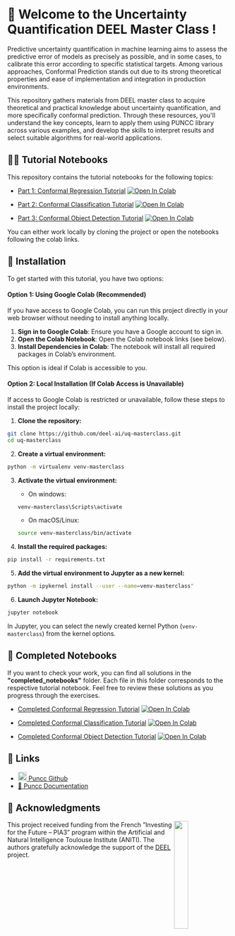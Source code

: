 # 🚀 Welcome to the **Uncertainty Quantification DEEL Master Class** !

Predictive uncertainty quantification in machine learning aims to assess the predictive error of models as precisely as possible, and in some cases, to calibrate this error according to specific statistical targets. Among various approaches, Conformal Prediction stands out due to its strong theoretical properties and ease of implementation and integration in production environments. 

This repository gathers materials from DEEL master class to acquire theoretical and practical knowledge about uncertainty quantification, and more specifically conformal prediction. Through these resources, you'll understand the key concepts, learn to apply them using PUNCC library across various examples, and develop the skills to interpret results and select suitable algorithms for real-world applications.

## 👨‍🎓 Tutorial Notebooks

This repository contains the tutorial notebooks for the following topics:

- [Part 1: Conformal Regression Tutorial](tutorial_notebooks/part1_regression_tuto.ipynb) [![Open In Colab](https://colab.research.google.com/assets/colab-badge.svg)](https://githubtocolab.com/deel-ai/uq-masterclass/blob/main/tutorial_notebooks/part1_regression_tuto.ipynb) 


- [Part 2: Conformal Classification Tutorial](tutorial_notebooks/part2_classification_tuto.ipynb) [![Open In Colab](https://colab.research.google.com/assets/colab-badge.svg)](https://githubtocolab.com/deel-ai/uq-masterclass/blob/main/tutorial_notebooks/part2_classification_tuto.ipynb) 


- [Part 3: Conformal Object Detection Tutorial](tutorial_notebooks/part3_objectdetection_tuto.ipynb) [![Open In Colab](https://colab.research.google.com/assets/colab-badge.svg)](https://githubtocolab.com/deel-ai/uq-masterclass/blob/main/tutorial_notebooks/part3_objectdetection_tuto.ipynb) 

You can either work locally by cloning the project or open the notebooks following the colab links.

## 🐾 Installation

To get started with this tutorial, you have two options:


#### Option 1: Using Google Colab (Recommended)

If you have access to Google Colab, you can run this project directly in your web browser without needing to install anything locally. 

1. **Sign in to Google Colab**: Ensure you have a Google account to sign in.
2. **Open the Colab Notebook**: Open the Colab notebook links (see below).
3. **Install Dependencies in Colab**: The notebook will install all required packages in Colab’s environment.

This option is ideal if Colab is accessible to you.


#### Option 2: Local Installation (If Colab Access is Unavailable)

If access to Google Colab is restricted or unavailable, follow these steps to install the project locally:

1. **Clone the repository:**
```bash
git clone https://github.com/deel-ai/uq-masterclass.git
cd uq-masterclass
```
2. **Create a virtual environment:**
```bash
python -m virtualenv venv-masterclass
```
3. **Activate the virtual environment:**
    * On windows:
    ```bash
    venv-masterclass\Scripts\activate
    ```
    * On macOS/Linux:
    ```bash
    source venv-masterclass/bin/activate
    ```

4. **Install the required packages:**

```bash
pip install -r requirements.txt
```
5. **Add the virtual environment to Jupyter as a new kernel:**

```bash
python -m ipykernel install --user --name=venv-masterclass"
```

6. **Launch Jupyter Notebook:**

```bash
jupyter notebook
```

In Jupyter, you can select the newly created kernel Python (`venv-masterclass`) from the kernel options.


## 📖 Completed Notebooks

If you want to check your work, you can find all solutions in the **"completed_notebooks"** folder. Each file in this folder corresponds to the respective tutorial notebook. Feel free to review these solutions as you progress through the exercises.

- [Completed Conformal Regression Tutorial](completed_notebooks/part1_regression_solution.ipynb) [![Open In Colab](https://colab.research.google.com/assets/colab-badge.svg)](https://githubtocolab.com/deel-ai/uq-masterclass/blob/main/completed_notebooks/part1_regression_solution.ipynb) 


- [Completed Conformal Classification Tutorial](completed_notebooks/part2_classification_solution.ipynb) [![Open In Colab](https://colab.research.google.com/assets/colab-badge.svg)](https://githubtocolab.com/deel-ai/uq-masterclass/blob/main/completed_notebooks/part2_classification_solution.ipynb) 


- [Completed Conformal Object Detection Tutorial](completed_notebooks/part3_objectdetection_solution.ipynb) [![Open In Colab](https://colab.research.google.com/assets/colab-badge.svg)](https://githubtocolab.com/deel-ai/uq-masterclass/blob/main/completed_notebooks/part3_objectdetection_solution.ipynb) 


## 🔗 Links
- [<img src="https://github.githubassets.com/images/icons/emoji/octocat.png" width=20> Puncc Github](https://github.com/deel-ai/puncc)
- [📘 Puncc Documentation](https://deel-ai.github.io/puncc/index.html)

## 🙏 Acknowledgments

<img align="right" src="https://www.deel.ai/wp-content/uploads/2021/05/logo-DEEL.png" width="25%">
This project received funding from the French ”Investing for the Future – PIA3” program within the Artificial and Natural Intelligence Toulouse Institute (ANITI). The authors gratefully acknowledge the support of the <a href="https://www.deel.ai/"> DEEL </a> project.
